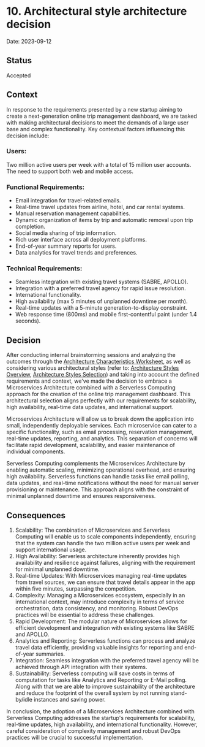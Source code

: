 # 10. Architectural style architecture decision

Date: 2023-09-12

## Status

Accepted
## Context

In response to the requirements presented by a new startup aiming to create a next-generation online trip management dashboard, we are tasked with making architectural decisions to meet the demands of a large user base and complex functionality. Key contextual factors influencing this decision include:

### Users:

Two million active users per week with a total of 15 million user accounts.
The need to support both web and mobile access.
### Functional Requirements:

- Email integration for travel-related emails.
- Real-time travel updates from airline, hotel, and car rental systems.
- Manual reservation management capabilities.
- Dynamic organization of items by trip and automatic removal upon trip completion.
- Social media sharing of trip information.
- Rich user interface across all deployment platforms.
- End-of-year summary reports for users.
- Data analytics for travel trends and preferences.

### Technical Requirements:

- Seamless integration with existing travel systems (SABRE, APOLLO).
- Integration with a preferred travel agency for rapid issue resolution.
- International functionality.
- High availability (max 5 minutes of unplanned downtime per month).
- Real-time updates with a 5-minute generation-to-display constraint.
- Web response time (800ms) and mobile first-contentful paint (under 1.4 seconds).

## Decision

After conducting internal brainstorming sessions and analyzing the outcomes through the [Architecture Characteristics Worksheet](../images/ARCH-KATA-07_Architecture_Characteristics_Worksheet.png), as well as considering various architectural styles (refer to: [Architecture Styles Overview](../images/ARCH-KATA-07_Architecture_Styles_Worksheet.PNG),  [Architecture Styles Selection](../images/ARCH-KATA-07_Architecture_Styles_Worksheet_Concrete_Comparison.PNG))  and taking into account the defined requirements and context, we've made the decision to embrace a Microservices Architecture combined with a Serverless Computing approach for the creation of the online trip management dashboard. This architectural selection aligns perfectly with our requirements for scalability, high availability, real-time data updates, and international support.

Microservices Architecture will allow us to break down the application into small, independently deployable services. Each microservice can cater to a specific functionality, such as email processing, reservation management, real-time updates, reporting, and analytics. This separation of concerns will facilitate rapid development, scalability, and easier maintenance of individual components.

Serverless Computing complements the Microservices Architecture by enabling automatic scaling, minimizing operational overhead, and ensuring high availability. Serverless functions can handle tasks like email polling, data updates, and real-time notifications without the need for manual server provisioning or maintenance. This approach aligns with the constraint of minimal unplanned downtime and ensures responsiveness.

## Consequences
1. Scalability: The combination of Microservices and Serverless Computing will enable us to scale components independently, ensuring that the system can handle the two million active users per week and support international usage.
2. High Availability: Serverless architecture inherently provides high availability and resilience against failures, aligning with the requirement for minimal unplanned downtime.
3. Real-time Updates: With Microservices managing real-time updates from travel sources, we can ensure that travel details appear in the app within five minutes, surpassing the competition.
4. Complexity: Managing a Microservices ecosystem, especially in an international context, may introduce complexity in terms of service orchestration, data consistency, and monitoring. Robust DevOps practices will be essential to address these challenges.
5. Rapid Development: The modular nature of Microservices allows for efficient development and integration with existing systems like SABRE and APOLLO.
6. Analytics and Reporting: Serverless functions can process and analyze travel data efficiently, providing valuable insights for reporting and end-of-year summaries.
7. Integration: Seamless integration with the preferred travel agency will be achieved through API integration with their systems.
8. Sustainability: Serverless computing will save costs in terms of computation for tasks like Analytics and Reporting or E-Mail polling. Along with that we are able to improve sustainability of the architecture and reduce the footprint of the overall system by not running stand-by/idle instances and saving power.

In conclusion, the adoption of a Microservices Architecture combined with Serverless Computing addresses the startup's requirements for scalability, real-time updates, high availability, and international functionality. However, careful consideration of complexity management and robust DevOps practices will be crucial to successful implementation.